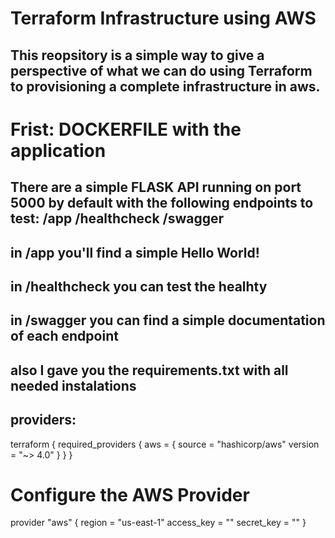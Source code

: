 # Terraform Infrastructure using AWS

## This reopsitory is a simple way to give a perspective of what we can do using Terraform to provisioning a complete infrastructure in aws. 

# Frist: DOCKERFILE with the application
## There are a simple FLASK API running on port 5000 by default with the following endpoints to test: /app /healthcheck /swagger
## in /app you'll find a simple Hello World!
## in /healthcheck you can test the healhty 
## in /swagger you can find a simple documentation of each endpoint 
## also I gave you the requirements.txt with all needed instalations



## providers:
terraform {
    required_providers {
        aws = {
            source  = "hashicorp/aws"
            version = "~> 4.0"
        }
    }
}

# Configure the AWS Provider
provider "aws" {
    region = "us-east-1"
    access_key = ""
    secret_key = ""
}
